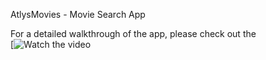 AtlysMovies - Movie Search App

For a detailed walkthrough of the app, please check out the  
[![Watch the video]([https://youtu.be/WW9ExT3yElQ](https://youtu.be/WW9ExT3yElQ?si=3SCyymPpt570j8wY))


